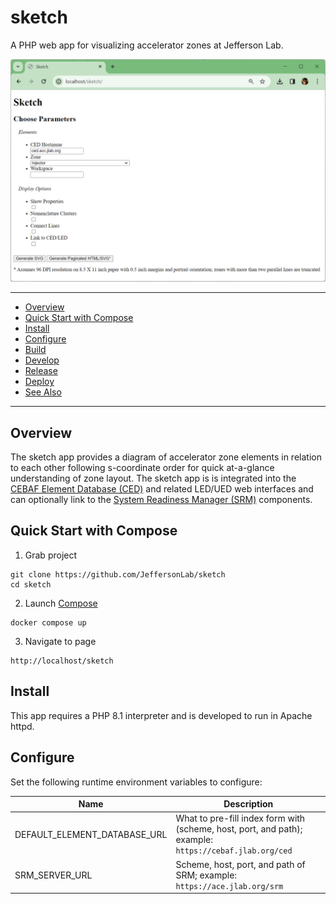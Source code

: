 # sketch
A PHP web app for visualizing accelerator zones at Jefferson Lab.

![Screenshot](https://github.com/JeffersonLab/sketch/raw/main/Screenshot.png?raw=true "Screenshot")

---
- [Overview](https://github.com/JeffersonLab/sketch#overview)
- [Quick Start with Compose](https://github.com/JeffersonLab/sketch#quick-start-with-compose)
- [Install](https://github.com/JeffersonLab/sketch#install)
- [Configure](https://github.com/JeffersonLab/sketch#configure)
- [Build](https://github.com/JeffersonLab/sketch#build)
- [Develop](https://github.com/JeffersonLab/sketch#develop)
- [Release](https://github.com/JeffersonLab/sketch#release)
- [Deploy](https://github.com/JeffersonLab/sketch#deploy)
- [See Also](https://github.com/JeffersonLab/sketch#see-also)   
---

## Overview
The sketch app provides a diagram of accelerator zone elements in relation to each other following s-coordinate order for quick at-a-glance understanding of zone layout.   The sketch app is is integrated into the [CEBAF Element Database (CED)](https://cebaf.jlab.org/ced/) and related LED/UED web interfaces and can optionally link to the [System Readiness Manager (SRM)](https://github.com/JeffersonLab/srm) components.

## Quick Start with Compose
1. Grab project
```
git clone https://github.com/JeffersonLab/sketch
cd sketch
```
2. Launch [Compose](https://github.com/docker/compose)
```
docker compose up
```
3. Navigate to page
```
http://localhost/sketch
```

## Install
This app requires a PHP 8.1 interpreter and is developed to run in Apache httpd.

## Configure

Set the following runtime environment variables to configure:

| Name | Description |
|------|-------------|
| DEFAULT_ELEMENT_DATABASE_URL | What to pre-fill index form with (scheme, host, port, and path); example: `https://cebaf.jlab.org/ced` |
| SRM_SERVER_URL | Scheme, host, port, and path of SRM; example: `https://ace.jlab.org/srm` |

